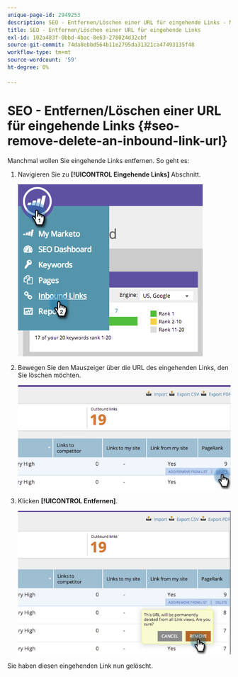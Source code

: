 ```yaml
---
unique-page-id: 2949253
description: SEO - Entfernen/Löschen einer URL für eingehende Links - Marketo Docs - Produktdokumentation
title: SEO - Entfernen/Löschen einer URL für eingehende Links
exl-id: 102a483f-0bbd-4bac-8e63-278024d32cbf
source-git-commit: 74da8ebbd564b11e2795da31321ca47493135f48
workflow-type: tm+mt
source-wordcount: '59'
ht-degree: 0%

---
```


# SEO - Entfernen/Löschen einer URL für eingehende Links {#seo-remove-delete-an-inbound-link-url}

Manchmal wollen Sie eingehende Links entfernen. So geht es:

1. Navigieren Sie zu **[!UICONTROL Eingehende Links]** Abschnitt.

   ![](assets/image2014-9-18-13-3a47-3a3.png)

1. Bewegen Sie den Mauszeiger über die URL des eingehenden Links, den Sie löschen möchten.

   ![](assets/image2014-9-18-13-3a49-3a34.png)

1. Klicken **[!UICONTROL Entfernen]**.

   ![](assets/image2014-9-18-13-3a49-3a44.png)

Sie haben diesen eingehenden Link nun gelöscht.

